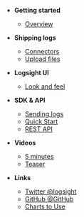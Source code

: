 <!-- docs/_sidebar.md -->

- **Getting started**
    - [Overview](/)

- **Shipping logs**
    - [Connectors](/shipping_logs/filebeats.md)
    - [Upload files](/shipping_logs/upload_files.md)

- **Logsight UI**
    - [Look and feel](/logsight_ui/logsight_ui.md)

- **SDK & API**
    - [Sending logs](/sdk_api/sending_logs.md)
    - [Quick Start](https://logsight-sdk-py.readthedocs.io/en/latest/detecting_incidents/quick_guide.html)
    - [REST API](https://logsight-sdk-py.readthedocs.io/en/latest/api/description.html)
    
- **Videos**
    - [5 minutes](/videos/5_minutes.md)
    - [Teaser](/videos/teaser.md)

- **Links**
    - [Twitter @logsight](http://twitter.com/logsight)
    - [GitHub @GitHub](https://github.com/aiops)
    - [Charts to Use](/chart_examples.md)
